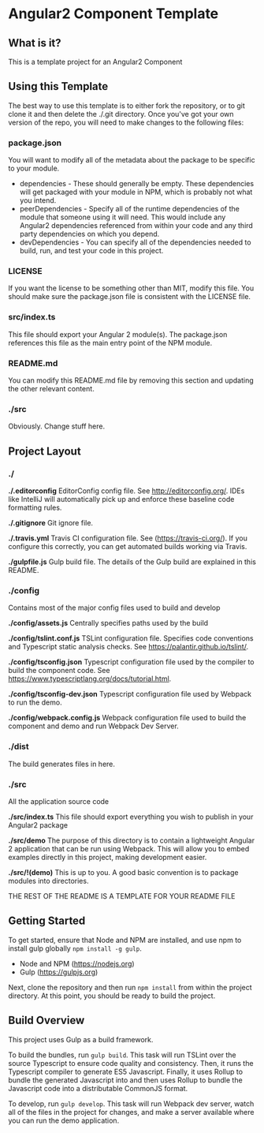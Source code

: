 # Angular2 Component Template

## What is it?
This is a template project for an Angular2 Component

## Using this Template
The best way to use this template is to either fork the repository, or to git clone it and then delete the ./.git directory.
Once you've got your own version of the repo, you will need to make changes to the following files:

### package.json
You will want to modify all of the metadata about the package to be specific to your module.

* dependencies - These should generally be empty. These dependencies will get packaged with your module in NPM, which is probably not what you intend.
* peerDependencies - Specify all of the runtime dependencies of the module that someone using it will need. This would include any Angular2 dependencies referenced from within your code and any third party dependencies on which you depend.
* devDependencies - You can specify all of the dependencies needed to build, run, and test your code in this project.

### LICENSE
If you want the license to be something other than MIT, modify this file. You should make sure the package.json file is consistent with the LICENSE file.

### src/index.ts
This file should export your Angular 2 module(s). The package.json references this file as the main entry point of the NPM module. 

### README.md
You can modify this README.md file by removing this section and updating the other relevant content.

### ./src
Obviously. Change stuff here.


## Project Layout

### ./
**./.editorconfig**
EditorConfig config file. See http://editorconfig.org/. IDEs like IntelliJ will automatically pick up and enforce these baseline code formatting rules.

**./.gitignore**
Git ignore file.

**./.travis.yml**
Travis CI configuration file. See (https://travis-ci.org/). If you configure this correctly, you can get automated builds working via Travis.

**./gulpfile.js**
Gulp build file. The details of the Gulp build are explained in this README.


### ./config
Contains most of the major config files used to build and develop

**./config/assets.js**
Centrally specifies paths used by the build

**./config/tslint.conf.js**
TSLint configuration file. Specifies code conventions and Typescript static analysis checks. See https://palantir.github.io/tslint/.

**./config/tsconfig.json**
Typescript configuration file used by the compiler to build the component code. See https://www.typescriptlang.org/docs/tutorial.html.

**./config/tsconfig-dev.json**
Typescript configuration file used by Webpack to run the demo.

**./config/webpack.config.js**
Webpack configuration file used to build the component and demo and run Webpack Dev Server.


### ./dist
The build generates files in here.


### ./src
All the application source code

**./src/index.ts**
This file should export everything you wish to publish in your Angular2 package 

**./src/demo**
The purpose of this directory is to contain a lightweight Angular 2 application that can be run using Webpack. This will allow you to embed examples directly in this project, making development easier.

**./src/!(demo)**
This is up to you. A good basic convention is to package modules into directories.




THE REST OF THE README IS A TEMPLATE FOR YOUR README FILE

## Getting Started 
To get started, ensure that Node and NPM are installed, and use npm to install gulp globally ```npm install -g gulp```.

* Node and NPM (https://nodejs.org)
* Gulp (https://gulpjs.org)

Next, clone the repository and then run ```npm install``` from within the project directory. At this point, you should be ready to build the project.

## Build Overview
This project uses Gulp as a build framework. 

To build the bundles, run ```gulp build```. This task will run TSLint over the source Typescript to ensure code quality and consistency. Then, it runs the Typescript compiler to generate ES5 Javascript. Finally, it uses Rollup to bundle the generated Javascript into and then uses Rollup to bundle the Javascript code into a distributable CommonJS format.

To develop, run ```gulp develop```. This task will run Webpack dev server, watch all of the files in the project for changes, and make a server available where you can run the demo application.


[travis-url]: https://travis-ci.org/Asymmetrik/angular2-template/
[travis-image]: https://travis-ci.org/Asymmetrik/angular2-template.svg
